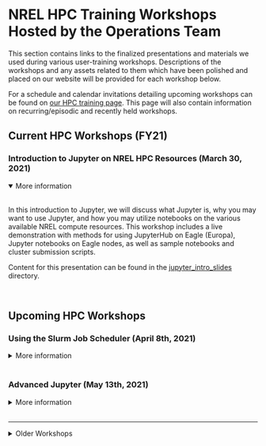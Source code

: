 # NREL HPC Training Workshops Hosted by the Operations Team

This section contains links to the finalized presentations and materials we used 
during various user-training workshops. Descriptions of the workshops and any assets 
related to them which have been polished and placed on our website will be provided for each workshop below.

For a schedule and calendar invitations detailing upcoming workshops can be found 
on [our HPC training page](https://www.nrel.gov/hpc/training.html "NREL HPC training"). This page will 
also contain information on recurring/episodic and recently held workshops.


## Current HPC Workshops (FY21)

### Introduction to Jupyter on NREL HPC Resources (March 30, 2021)

<details open>
<summary>More information</summary>
<br>

In this introduction to Jupyter, we will discuss what Jupyter is, why you may 
want to use Jupyter, and how you may utilize notebooks on the various available 
NREL compute resources. This workshop includes a live demonstration with methods 
for using JupyterHub on Eagle (Europa), Jupyter notebooks on Eagle nodes, as well as 
sample notebooks and cluster submission scripts.

Content for this presentation can be found in the [jupyter_intro_slides](jupyter_intro_slides) directory.


</details>

<br>

## Upcoming HPC Workshops

### Using the Slurm Job Scheduler (April 8th, 2021)

<details>
<summary>More information</summary>
<br>
Details for this workshop will be announced shortly.
</details>

<br>

### Advanced Jupyter (May 13th, 2021)

<details>
<summary>More information</summary>
<br>
Beyond the basics. This advanced workshop will cover topics such as: slurm integrations, 
multi-node parallel computations, JupyterLab Extensions, etc. Full content for this workshop will 
be announced soon, based on feedback received. 
</details>

<br>

---

<details>

<summary> Older Workshops </summary>
<br>

### Workshop - Slurm: Advanced Techniques (held March 20th, 2019)
<details>
<summary>More information</summary>
<br>

The second of our series, Eagle Workshop - Advanced Slurm Techniques, covered topics beneficial for job management:

* Job monitoring and forensics: usage examples on sreport, sacct, sinfo, and sview (FastX)
* Advanced srun and sbatch functions (flags)
* Parallelizing with SLURM
* Remote exclusive GPU usage, requesting GPU nodes.

The resources used during this presentation are available here:

* [Presentation Slides](https://www.nrel.gov/hpc/assets/pdfs/slurm-advanced-topics.pdf)

</details>


### Workshop - Slurm: New NREL Capabilities (held March 8th, 2019)

<details>
<summary>More information</summary>
<br>

This workshop covered the following features which are new to the NREL HPC workflow relative to what was possible on Peregrine and its job scheduler:

*   Basic Slurm core functionality overview
*   Slurm partitions - request by features
    *   Effective queue partition requests
    *   Request by resource needs
        *   GPU compute nodes
        *   Local scratch
        *   Memory requirements
*   Job dependencies and job arrays
*   Job steps
*   Job monitoring and basic troubleshooting. 

The resources used during this presentation are available here:

* [New Features Offered by Slurm - Presentation Slides](https://www.nrel.gov/hpc/assets/pdfs/slurm-new-nrel-capabilities-presentation.pdf)

</details>

### Transition from Peregrine to Eagle (held January 11th, 2019)

<details>
<summary>More information</summary>
<br>

The HPC Operations team held workshops for providing live assistance with acclimating to Eagle, and is developing similar sessions to help users get the most out of HPC resources. The resources used during these presentations are available here:

* [Transitioning from Peregrine to Eagle - Presentation Slides](https://www.nrel.gov/hpc/assets/pdfs/peregrine-to-eagle-transition-presentation.pdf "Peregrine to Eagle Presentation Slides")
* [Separate instructions for how to use Globus to migrate files quickly and reliably](https://www.nrel.gov/hpc/assets/pdfs/using-globus-to-move-data-from-peregrine-to-eagle.pdf)
* [PBS to Slurm Analogous Command Cheat Sheet](https://www.nrel.gov/hpc/assets/pdfs/pbs-to-slurm-translation-sheet.pdf)

</details>

</details>

